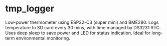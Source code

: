 # tmp_logger
Low-power thermometer using ESP32-C3 (super mini) and BME280. Logs temperature to SD card every 30 mins, with time managed by DS3231 RTC. Uses deep sleep to save power and LED for status indication. Ideal for long-term environmental monitoring.
